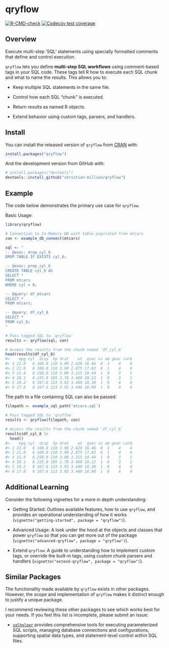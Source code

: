 
<!-- README.md is generated from README.Rmd. Please edit that file -->

# qryflow

<!-- badges: start -->

[![R-CMD-check](https://github.com/christian-million/qryflow/actions/workflows/R-CMD-check.yaml/badge.svg)](https://github.com/christian-million/qryflow/actions/workflows/R-CMD-check.yaml)
[![Codecov test
coverage](https://codecov.io/gh/christian-million/qryflow/graph/badge.svg)](https://app.codecov.io/gh/christian-million/qryflow)
<!-- badges: end -->

## Overview

Execute multi-step ‘SQL’ statements using specially formatted comments
that define and control execution.

`qryflow` lets you define **multi-step SQL workflows** using
comment-based tags in your SQL code. These tags tell R how to execute
each SQL chunk and what to name the results. This allows you to:

- Keep multiple SQL statements in the same file.

- Control how each SQL “chunk” is executed.

- Return results as named R objects.

- Extend behavior using custom tags, parsers, and handlers.

## Install

You can install the released version of `qryflow` from
[CRAN](https://cran.r-project.org/) with:

``` r
install.packages("qryflow")
```

And the development version from GitHub with:

``` r
# install.packages("devtools")
devtools::install_github("christian-million/qryflow")
```

## Example

The code below demonstrates the primary use case for `qryflow`.

Basic Usage:

``` r
library(qryflow)

# Connection to In-Memory DB with table populated from mtcars
con <- example_db_connect(mtcars)

sql <- "
-- @exec: drop_cyl_6
DROP TABLE IF EXISTS cyl_6;

-- @exec: prep_cyl_6
CREATE TABLE cyl_6 AS
SELECT *
FROM mtcars
WHERE cyl = 6;

-- @query: df_mtcars
SELECT *
FROM mtcars;

-- @query: df_cyl_6
SELECT *
FROM cyl_6;
"

# Pass tagged SQL to `qryflow`
results <- qryflow(sql, con)

# Access the results from the chunk named `df_cyl_6`
head(results$df_cyl_6)
#>    mpg cyl  disp  hp drat    wt  qsec vs am gear carb
#> 1 21.0   6 160.0 110 3.90 2.620 16.46  0  1    4    4
#> 2 21.0   6 160.0 110 3.90 2.875 17.02  0  1    4    4
#> 3 21.4   6 258.0 110 3.08 3.215 19.44  1  0    3    1
#> 4 18.1   6 225.0 105 2.76 3.460 20.22  1  0    3    1
#> 5 19.2   6 167.6 123 3.92 3.440 18.30  1  0    4    4
#> 6 17.8   6 167.6 123 3.92 3.440 18.90  1  0    4    4
```

The path to a file containing SQL can also be passed:

``` r
filepath <- example_sql_path('mtcars.sql')

# Pass tagged SQL to `qryflow`
results <- qryflow(filepath, con)

# Access the results from the chunk named `df_cyl_6`
results$df_cyl_6 |>
  head()
#>    mpg cyl  disp  hp drat    wt  qsec vs am gear carb
#> 1 21.0   6 160.0 110 3.90 2.620 16.46  0  1    4    4
#> 2 21.0   6 160.0 110 3.90 2.875 17.02  0  1    4    4
#> 3 21.4   6 258.0 110 3.08 3.215 19.44  1  0    3    1
#> 4 18.1   6 225.0 105 2.76 3.460 20.22  1  0    3    1
#> 5 19.2   6 167.6 123 3.92 3.440 18.30  1  0    4    4
#> 6 17.8   6 167.6 123 3.92 3.440 18.90  1  0    4    4
```

## Additional Learning

Consider the following vignettes for a more in depth understanding:

- Getting Started: Outlines available features, how to use `qryflow`,
  and provides an operational understanding of how it works
  (`vignette("getting-started", package = "qryflow")`).

- Advanced Usage: A look under the hood at the objects and classes that
  power `qryflow` so that you can get more out of the package
  (`vignette("advanced-qryflow", package = "qryflow")`).

- Extend `qryflow`: A guide to understanding how to implement custom
  tags, or override the built-in tags, using custom chunk parsers and
  handlers (`vignette("extend-qryflow", package = "qryflow")`).

## Similar Packages

The functionality made available by `qryflow` exists in other packages.
However, the scope and implementation of `qryflow` makes it distinct
enough to justify a unique package.

I recommend reviewing these other packages to see which works best for
your needs. If you feel this list is incomplete, please submit an issue:

- [`sqlhelper`](https://CRAN.R-project.org/package=sqlhelper) provides
  comprehensive tools for executing parameterized SQL scripts, managing
  database connections and configurations, supporting spatial data
  types, and statement-level control within SQL files.
